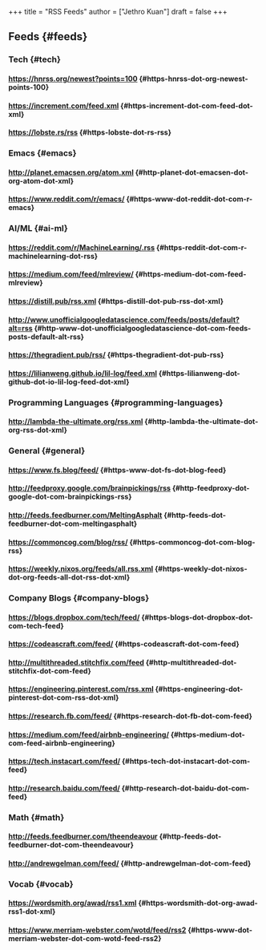 +++
title = "RSS Feeds"
author = ["Jethro Kuan"]
draft = false
+++

## Feeds {#feeds}


### Tech {#tech}


#### <https://hnrss.org/newest?points=100> {#https-hnrss-dot-org-newest-points-100}


#### <https://increment.com/feed.xml> {#https-increment-dot-com-feed-dot-xml}


#### <https://lobste.rs/rss> {#https-lobste-dot-rs-rss}


### Emacs {#emacs}


#### <http://planet.emacsen.org/atom.xml> {#http-planet-dot-emacsen-dot-org-atom-dot-xml}


#### <https://www.reddit.com/r/emacs/> {#https-www-dot-reddit-dot-com-r-emacs}


### AI/ML {#ai-ml}


#### <https://reddit.com/r/MachineLearning/.rss> {#https-reddit-dot-com-r-machinelearning-dot-rss}


#### <https://medium.com/feed/mlreview/> {#https-medium-dot-com-feed-mlreview}


#### <https://distill.pub/rss.xml> {#https-distill-dot-pub-rss-dot-xml}


#### <http://www.unofficialgoogledatascience.com/feeds/posts/default?alt=rss> {#http-www-dot-unofficialgoogledatascience-dot-com-feeds-posts-default-alt-rss}


#### <https://thegradient.pub/rss/> {#https-thegradient-dot-pub-rss}


#### <https://lilianweng.github.io/lil-log/feed.xml> {#https-lilianweng-dot-github-dot-io-lil-log-feed-dot-xml}


### Programming Languages {#programming-languages}


#### <http://lambda-the-ultimate.org/rss.xml> {#http-lambda-the-ultimate-dot-org-rss-dot-xml}


### General {#general}


#### <https://www.fs.blog/feed/> {#https-www-dot-fs-dot-blog-feed}


#### <http://feedproxy.google.com/brainpickings/rss> {#http-feedproxy-dot-google-dot-com-brainpickings-rss}


#### <http://feeds.feedburner.com/MeltingAsphalt> {#http-feeds-dot-feedburner-dot-com-meltingasphalt}


#### <https://commoncog.com/blog/rss/> {#https-commoncog-dot-com-blog-rss}


#### <https://weekly.nixos.org/feeds/all.rss.xml> {#https-weekly-dot-nixos-dot-org-feeds-all-dot-rss-dot-xml}


### Company Blogs {#company-blogs}


#### <https://blogs.dropbox.com/tech/feed/> {#https-blogs-dot-dropbox-dot-com-tech-feed}


#### <https://codeascraft.com/feed/> {#https-codeascraft-dot-com-feed}


#### <http://multithreaded.stitchfix.com/feed> {#http-multithreaded-dot-stitchfix-dot-com-feed}


#### <https://engineering.pinterest.com/rss.xml> {#https-engineering-dot-pinterest-dot-com-rss-dot-xml}


#### <https://research.fb.com/feed/> {#https-research-dot-fb-dot-com-feed}


#### <https://medium.com/feed/airbnb-engineering/> {#https-medium-dot-com-feed-airbnb-engineering}


#### <https://tech.instacart.com/feed/> {#https-tech-dot-instacart-dot-com-feed}


#### <http://research.baidu.com/feed/> {#http-research-dot-baidu-dot-com-feed}


### Math {#math}


#### <http://feeds.feedburner.com/theendeavour> {#http-feeds-dot-feedburner-dot-com-theendeavour}


#### <http://andrewgelman.com/feed/> {#http-andrewgelman-dot-com-feed}


### Vocab {#vocab}


#### <https://wordsmith.org/awad/rss1.xml> {#https-wordsmith-dot-org-awad-rss1-dot-xml}


#### <https://www.merriam-webster.com/wotd/feed/rss2> {#https-www-dot-merriam-webster-dot-com-wotd-feed-rss2}